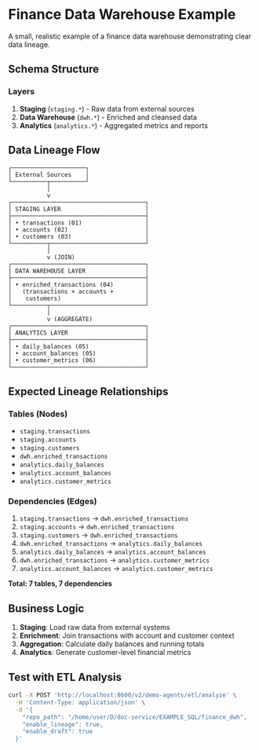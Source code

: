 # Finance Data Warehouse Example

A small, realistic example of a finance data warehouse demonstrating clear data lineage.

## Schema Structure

### Layers
1. **Staging** (`staging.*`) - Raw data from external sources
2. **Data Warehouse** (`dwh.*`) - Enriched and cleansed data
3. **Analytics** (`analytics.*`) - Aggregated metrics and reports

## Data Lineage Flow

```
┌─────────────────────┐
│ External Sources    │
└──────────┬──────────┘
           │
           v
┌──────────────────────────────────────┐
│ STAGING LAYER                        │
├──────────────────────────────────────┤
│ • transactions (01)                  │
│ • accounts (02)                      │
│ • customers (03)                     │
└──────────┬───────────────────────────┘
           │
           v (JOIN)
┌──────────────────────────────────────┐
│ DATA WAREHOUSE LAYER                 │
├──────────────────────────────────────┤
│ • enriched_transactions (04)         │
│   (transactions + accounts +         │
│    customers)                        │
└──────────┬───────────────────────────┘
           │
           v (AGGREGATE)
┌──────────────────────────────────────┐
│ ANALYTICS LAYER                      │
├──────────────────────────────────────┤
│ • daily_balances (05)                │
│ • account_balances (05)              │
│ • customer_metrics (06)              │
└──────────────────────────────────────┘
```

## Expected Lineage Relationships

### Tables (Nodes)
- `staging.transactions`
- `staging.accounts`
- `staging.customers`
- `dwh.enriched_transactions`
- `analytics.daily_balances`
- `analytics.account_balances`
- `analytics.customer_metrics`

### Dependencies (Edges)
1. `staging.transactions` → `dwh.enriched_transactions`
2. `staging.accounts` → `dwh.enriched_transactions`
3. `staging.customers` → `dwh.enriched_transactions`
4. `dwh.enriched_transactions` → `analytics.daily_balances`
5. `analytics.daily_balances` → `analytics.account_balances`
6. `dwh.enriched_transactions` → `analytics.customer_metrics`
7. `analytics.account_balances` → `analytics.customer_metrics`

**Total: 7 tables, 7 dependencies**

## Business Logic

1. **Staging**: Load raw data from external systems
2. **Enrichment**: Join transactions with account and customer context
3. **Aggregation**: Calculate daily balances and running totals
4. **Analytics**: Generate customer-level financial metrics

## Test with ETL Analysis

```bash
curl -X POST 'http://localhost:8600/v2/demo-agents/etl/analyze' \
  -H 'Content-Type: application/json' \
  -d '{
    "repo_path": "/home/user/D/doc-service/EXAMPLE_SQL/finance_dwh",
    "enable_lineage": true,
    "enable_draft": true
  }'
```

